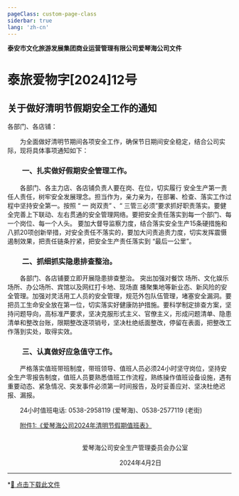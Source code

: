 ```yaml
---
pageClass: custom-page-class
siderbar: true
lang: 'zh-cn'
---
```

**泰安市文化旅游发展集团商业运营管理有限公司爱琴海公司文件** 
# 泰旅爱物字[2024]12号
## 关于做好清明节假期安全工作的通知
各部门、各店铺：

&emsp;&emsp;为全面做好清明节期间各项安全工作，确保节日期间安全稳定，结合公司实际，现将具体事项通知如下：

### &emsp;&emsp;一、扎实做好假期安全管理工作。

&emsp;&emsp;各部门、各主力店、各店铺负责人要在岗、在位，切实履行 安全生产第一责任人责任，树牢安全发展理念。担当作为，亲力亲为，在部署、检查、落实工作过程中坚持安全第一。按照 “ 一 岗双责” 、“ 三管三必须”要求抓好职责落实。要健全完善上下联动、左右贯通的安全管理网络。要把安全责任落实到每一个部门、每一个岗位、每一个人头。 要加大督导监察力度，结合落实安全生产15条硬措施和八抓20项创新举措，对安全责任不落实的，要加大问责追责力度，切实发挥震慑遏制效果，把责任链条拧紧，把安全生产责任落实到 “最后一公里”。

### &emsp;&emsp;二、抓细抓实隐患排查整治。
&emsp;&emsp;各部门、各店铺要立即开展隐患排查整治。 突出加强对餐饮 场所、文化娱乐场所、办公场所、宾馆以及网红打卡地、现场直 播聚集地等新业态、新风险的安全管理。加强对灵活用工人员的安全管理，规范外包队伍管理，堵塞安全漏洞。要把员工生命安全放在第一位，切实落实好健康防护措施。要科学制定排查方案，坚持问题导向，高标准严要求，坚决克服形式主义、官僚主义，形成问题清单、隐患清单和整改台账，限期整改逐项销号，坚决杜绝纸面整改，停留在表面，把整改工作落到实处，取得实效。

### &emsp;&emsp;三、认真做好应急值守工作。 
&emsp;&emsp;严格落实值班带班制度，带班领导、值班人员必须24小时坚守岗位，坚持安全生产零报告制度，值班人员要熟悉值班工作流程，熟练操作值班设备设施，遇有重要动态、紧急情况、突发事件必须第一时间报告，及时妥善应对、坚决杜绝迟报、漏报。

&emsp;&emsp;24小时值班电话: 0538-2958119 (爱琴海)、0538-2577119 (老街)

&emsp;&emsp;[附件1:《爱琴海公司2024年清明节假期值班表》](/files/值班表-01-爱琴海公司2024年清明节假期值班表.pdf)

##
&emsp;&emsp;&emsp;&emsp;&emsp;&emsp;&emsp;&emsp;&emsp;&emsp;&emsp;&emsp;爱琴海公司安全生产管理委员会办公室  

&emsp;&emsp;&emsp;&emsp;&emsp;&emsp;&emsp;&emsp;&emsp;&emsp;&emsp;&emsp;&emsp;&emsp;&emsp;&emsp;&emsp;&emsp;2024年4月2日

---
*[📄 点击下载此文件 ](/files/红头文件-12-关于做好清明节假期安全工作的通知.pdf)